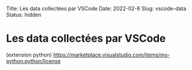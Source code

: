 Title: Les data collectées par VSCode
Date: 2022-02-6
Slug: vscode-data
Status: hidden

# Les data collectées par VSCode

(extension python)
https://marketplace.visualstudio.com/items/ms-python.python/license